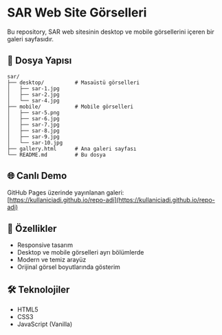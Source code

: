 # SAR Web Site Görselleri

Bu repository, SAR web sitesinin desktop ve mobile görsellerini içeren bir galeri sayfasıdır.

## 📁 Dosya Yapısı

```
sar/
├── desktop/          # Masaüstü görselleri
│   ├── sar-1.jpg
│   ├── sar-2.jpg
│   └── sar-4.jpg
├── mobile/           # Mobile görselleri
│   ├── sar-5.png
│   ├── sar-6.jpg
│   ├── sar-7.jpg
│   ├── sar-8.jpg
│   ├── sar-9.jpg
│   └── sar-10.jpg
├── gallery.html      # Ana galeri sayfası
└── README.md         # Bu dosya
```

## 🌐 Canlı Demo

GitHub Pages üzerinde yayınlanan galeri: [https://kullaniciadi.github.io/repo-adi](https://kullaniciadi.github.io/repo-adi)

## 📱 Özellikler

- Responsive tasarım
- Desktop ve mobile görselleri ayrı bölümlerde
- Modern ve temiz arayüz
- Orijinal görsel boyutlarında gösterim

## 🛠️ Teknolojiler

- HTML5
- CSS3
- JavaScript (Vanilla)
